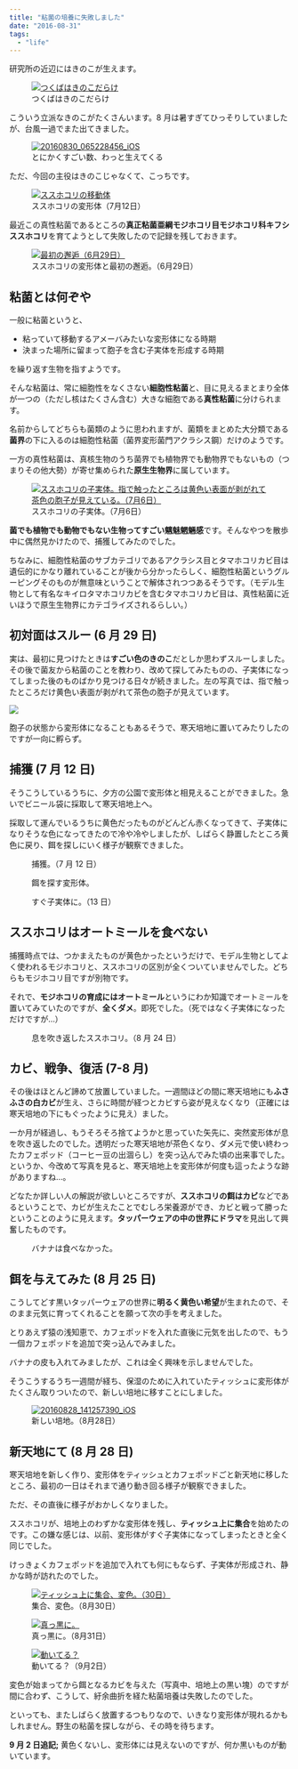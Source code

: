 ```yaml
---
title: "粘菌の培養に失敗しました"
date: "2016-08-31"
tags:
  - "life"
---
```


研究所の近辺にはきのこが生えます。

<figure className="center">
  <a href="/images/WP_20160627_09_52_24_Pro-e1472655851287.jpg"><img src="/images/WP_20160627_09_52_24_Pro-e1472655851287-1024x576.jpg" alt="つくばはきのこだらけ" /></a>
  <figcaption>つくばはきのこだらけ</figcaption>
</figure>

こういう立派なきのこがたくさんいます。8 月は暑すぎてひっそりしていましたが、台風一過でまた出てきました。

<figure className="center">
  <a href="/images/20160830_065228456_iOS-e1472656023389.jpg"><img src="/images/20160830_065228456_iOS-e1472656517261-1024x601.jpg" alt="20160830_065228456_iOS" /></a>
  <figcaption>とにかくすごい数、わっと生えてくる</figcaption>
</figure>

ただ、今回の主役はきのこじゃなくて、こっちです。

<figure className="center">
  <a href="/images/20160712_084843767_iOS-e1472656205296.jpg"><img src="/images/20160712_084843767_iOS-e1472656205296-1024x576.jpg" alt="ススホコリの移動体" /></a>
  <figcaption>ススホコリの変形体（7月12日）</figcaption>
</figure>

最近この真性粘菌であるところの**真正粘菌亜綱モジホコリ目モジホコリ科キフシススホコリ**を育てようとして失敗したので記録を残しておきます。

<figure className="right">
  <a href="/images/20160629_065345149_iOS.jpg"><img src="/images/20160629_065345149_iOS-150x150.jpg" alt="最初の邂逅（6月29日）" /></a>
  <figcaption>ススホコリの変形体と最初の邂逅。（6月29日）</figcaption>
</figure>

## 粘菌とは何ぞや

一般に粘菌というと、

- 粘っていて移動するアメーバみたいな変形体になる時期
- 決まった場所に留まって胞子を含む子実体を形成する時期

を繰り返す生物を指すようです。

そんな粘菌は、常に細胞性をなくさない**細胞性粘菌**と、目に見えるまとまり全体が一つの（ただし核はたくさん含む）大きな細胞である**真性粘菌**に分けられます。

名前からしてどちらも菌類のように思われますが、菌類をまとめた大分類である**菌界**の下に入るのは細胞性粘菌（菌界変形菌門アクラシス鋼）だけのようです。

一方の真性粘菌は、真核生物のうち菌界でも植物界でも動物界でもないもの（つまりその他大勢）が寄せ集められた**原生生物界**に属しています。

<figure className="left">
  <a href="/images/20160706_051951381_iOS.jpg"><img src="/images/20160706_051951381_iOS-150x150.jpg" alt="ススホコリの子実体。指で触ったところは黄色い表面が剥がれて茶色の胞子が見えている。（7月6日）" /></a>
  <figcaption>ススホコリの子実体。（7月6日）</figcaption>
</figure>

**菌でも植物でも動物でもない生物ってすごい魑魅魍魎感**です。そんなやつを散歩中に偶然見かけたので、捕獲してみたのでした。

ちなみに、細胞性粘菌のサブカテゴリであるアクラシス目とタマホコリカビ目は遺伝的にかなり離れていることが後から分かったらしく、細胞性粘菌というグルーピングそのものが無意味ということで解体されつつあるそうです。（モデル生物として有名なキイロタマホコリカビを含むタマホコリカビ目は、真性粘菌に近いほうで原生生物界にカテゴライズされるらしい。）

## 初対面はスルー (6 月 29 日)

実は、最初に見つけたときは**すごい色のきのこ**だとしか思わずスルーしました。その後で菌友から粘菌のことを教わり、改めて探してみたものの、子実体になってしまった後のものばかり見つける日々が続きました。左の写真では、指で触ったところだけ黄色い表面が剥がれて茶色の胞子が見えています。

[![](/images/20160709_134023479_iOS-1-150x150.jpg)](/images/20160709_134023479_iOS-1.jpg)

胞子の状態から変形体になることもあるそうで、寒天培地に置いてみたりしたのですが一向に孵らず。

## 捕獲 (7 月 12 日)

そうこうしているうちに、夕方の公園で変形体と相見えることができました。急いでビニール袋に採取して寒天培地上へ。

採取して運んでいるうちに黄色だったものがどんどん赤くなってきて、子実体になりそうな色になってきたので冷や冷やしましたが、しばらく静置したところ黄色に戻り、餌を探しにいく様子が観察できました。

<figure className="left">
  <a href="/images/20160712_090742389_iOS-1.jpg"><img src="/images/20160712_090742389_iOS-1-150x150.jpg" alt="" /></a>
  <figcaption>捕獲。（7 月 12 日）</figcaption>
</figure>

<figure className="left">
  <a href="/images/20160712_173829256_iOS-1.jpg"><img src="/images/20160712_173829256_iOS-1-150x150.jpg" alt="" /></a>
  <figcaption>餌を探す変形体。</figcaption>
</figure>

<figure className="left">
  <a href="/images/20160713_060303579_iOS-1.jpg"><img src="/images/20160713_060303579_iOS-1-150x150.jpg" alt="" /></a>
  <figcaption>すぐ子実体に。（13 日）</figcaption>
</figure>

## ススホコリはオートミールを食べない

捕獲時点では、つかまえたものが黄色かったというだけで、モデル生物としてよく使われるモジホコリと、ススホコリの区別が全くついていませんでした。どちらもモジホコリ目ですが別物です。

それで、**モジホコリの育成にはオートミール**というにわか知識でオートミールを置いてみていたのですが、**全くダメ**。即死でした。（死ではなく子実体になっただけですが…）

<figure className="right">
  <a href="/images/20160824_061506468_iOS-1.jpg"><img src="/images/20160824_061506468_iOS-1-e1472660963675-150x150.jpg" alt="" /></a>
  <figcaption>息を吹き返したススホコリ。（8 月 24 日）</figcaption>
</figure>

## カビ、戦争、復活 (7-8 月)

その後はほとんど諦めて放置していました。一週間ほどの間に寒天培地にも**ふさふさの白カビ**が生え、さらに時間が経つとカビすら姿が見えなくなり（正確には寒天培地の下にもぐったように見え）ました。

一か月が経過し、もうそろそろ捨てようかと思っていた矢先に、突然変形体が息を吹き返したのでした。透明だった寒天培地が茶色くなり、ダメ元で使い終わったカフェポッド（コーヒー豆の出涸らし）を突っ込んでみた頃の出来事でした。というか、今改めて写真を見ると、寒天培地上を変形体が何度も這ったような跡がありますね…。

どなたか詳しい人の解説が欲しいところですが、**ススホコリの餌はカビ**などであるということで、カビが生えたことでむしろ栄養源ができ、カビと戦って勝ったということのように見えます。**タッパーウェアの中の世界にドラマ**を見出して興奮したものです。

<figure className="right">
  <a href="/images/20160825_121013160_iOS-1.jpg"><img src="/images/20160825_121013160_iOS-1-e1472660994638-150x150.jpg" alt="" /></a>
  <figcaption>バナナは食べなかった。</figcaption>
</figure>

## 餌を与えてみた (8 月 25 日)

こうしてどす黒いタッパーウェアの世界に**明るく黄色い希望**が生まれたので、そのまま元気に育ってくれることを願って次の手を考えました。

とりあえず猿の浅知恵で、カフェポッドを入れた直後に元気を出したので、もう一個カフェポッドを追加で突っ込んでみました。

バナナの皮も入れてみましたが、これは全く興味を示しませんでした。

そうこうするうち一週間が経ち、保湿のために入れていたティッシュに変形体がたくさん取りついたので、新しい培地に移すことにしました。

<figure className="right">
  <a href="/images/20160828_141257390_iOS.jpg"><img src="/images/20160828_141257390_iOS-150x150.jpg" alt="20160828_141257390_iOS" /></a>
  <figcaption>新しい培地。（8月28日）</figcaption>
</figure>

## 新天地にて (8 月 28 日)

寒天培地を新しく作り、変形体をティッシュとカフェポッドごと新天地に移したところ、最初の一日はそれまで通り動き回る様子が観察できました。

ただ、その直後に様子がおかしくなりました。

ススホコリが、培地上のわずかな変形体を残し、**ティッシュ上に集合**を始めたのです。この嫌な感じは、以前、変形体がすぐ子実体になってしまったときと全く同じでした。

けっきょくカフェポッドを追加で入れても何にもならず、子実体が形成され、静かな時が訪れたのでした。

<figure className="left">
  <a href="/images/20160830_131444090_iOS.jpg"><img src="/images/20160830_131444090_iOS-150x150.jpg" alt="ティッシュ上に集合、変色。（30日）" /></a>
  <figcaption>集合、変色。（8月30日）</figcaption>
</figure>

<figure className="left">
  <a href="/images/20160831_051705688_iOS.jpg"><img src="/images/20160831_051705688_iOS-150x150.jpg" alt="真っ黒に。" /></a>
  <figcaption>真っ黒に。（8月31日）</figcaption>
</figure>

<figure className="left">
  <a href="/images/20160901_234155410_iOS.jpg"><img src="/images/20160901_234155410_iOS-150x150.jpg" alt="動いてる？" /></a>
  <figcaption>動いてる？（9月2日）</figcaption>
</figure>

変色が始まってから餌となるカビを与えた（写真中、培地上の黒い塊）のですが間に合わず、こうして、紆余曲折を経た粘菌培養は失敗したのでした。

といっても、またしばらく放置するつもりなので、いきなり変形体が現れるかもしれません。野生の粘菌を探しながら、その時を待ちます。

**9 月 2 日追記;** 黄色くないし、変形体には見えないのですが、何か黒いものが動いています。
